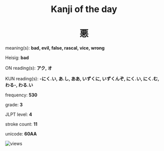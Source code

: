 <h1 align="center">Kanji of the day</h1>
<h1 align="center">悪</h1>
<p align="left">meaning(s): <b>bad, evil, false, rascal, vice, wrong</b></p>
<p align="left">Heisig: <b>bad</b></p>
<p align="left">ON reading(s): <b>アク, オ</b></p>
<p align="left">KUN reading(s): <b>-にく.い, あ.し, ああ, いずくに, いずくんぞ, にく.い, にく.む, わる-, わる.い</b></p>
<p align="left">frequency: <b>530</b></p>
<p align="left">grade: <b>3</b></p>
<p align="left">JLPT level: <b>4</b></p>
<p align="left">stroke count: <b>11</b></p>
<p align="left">unicode: <b>60AA</b></p>
<p align="left"><img src="https://komarev.com/ghpvc/?username=tristanwagner-kanjioftheday&label=Views&color=0e75b6&style=flat" alt="views"/></p>
